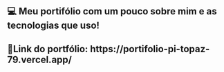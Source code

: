 <h2>💻 Meu portifólio com um pouco sobre mim e as tecnologias que uso!</h2>
<h2>🔗Link do  portfólio: https://portifolio-pi-topaz-79.vercel.app/</h2>
